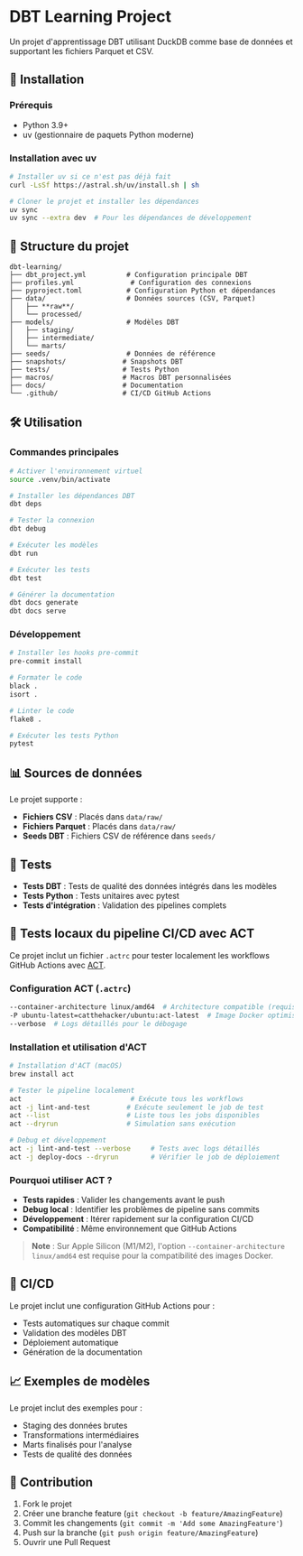 # DBT Learning Project

Un projet d'apprentissage DBT utilisant DuckDB comme base de données et supportant les fichiers Parquet et CSV.

## 🚀 Installation

### Prérequis

-   Python 3.9+
-   uv (gestionnaire de paquets Python moderne)

### Installation avec uv

```bash
# Installer uv si ce n'est pas déjà fait
curl -LsSf https://astral.sh/uv/install.sh | sh

# Cloner le projet et installer les dépendances
uv sync
uv sync --extra dev  # Pour les dépendances de développement
```

## 📁 Structure du projet

```
dbt-learning/
├── dbt_project.yml          # Configuration principale DBT
├── profiles.yml              # Configuration des connexions
├── pyproject.toml           # Configuration Python et dépendances
├── data/                    # Données sources (CSV, Parquet)
│   ├── **raw**/
│   └── processed/
├── models/                  # Modèles DBT
│   ├── staging/
│   ├── intermediate/
│   └── marts/
├── seeds/                   # Données de référence
├── snapshots/              # Snapshots DBT
├── tests/                  # Tests Python
├── macros/                 # Macros DBT personnalisées
├── docs/                   # Documentation
└── .github/                # CI/CD GitHub Actions
```

## 🛠️ Utilisation

### Commandes principales

```bash
# Activer l'environnement virtuel
source .venv/bin/activate

# Installer les dépendances DBT
dbt deps

# Tester la connexion
dbt debug

# Exécuter les modèles
dbt run

# Exécuter les tests
dbt test

# Générer la documentation
dbt docs generate
dbt docs serve
```

### Développement

```bash
# Installer les hooks pre-commit
pre-commit install

# Formater le code
black .
isort .

# Linter le code
flake8 .

# Exécuter les tests Python
pytest
```

## 📊 Sources de données

Le projet supporte :

-   **Fichiers CSV** : Placés dans `data/raw/`
-   **Fichiers Parquet** : Placés dans `data/raw/`
-   **Seeds DBT** : Fichiers CSV de référence dans `seeds/`

## 🧪 Tests

-   **Tests DBT** : Tests de qualité des données intégrés dans les modèles
-   **Tests Python** : Tests unitaires avec pytest
-   **Tests d'intégration** : Validation des pipelines complets

## 🧪 Tests locaux du pipeline CI/CD avec ACT

Ce projet inclut un fichier `.actrc` pour tester localement les workflows GitHub Actions avec [ACT](https://github.com/nektos/act).

### Configuration ACT (`.actrc`)

```bash
--container-architecture linux/amd64  # Architecture compatible (requis sur Apple Silicon)
-P ubuntu-latest=catthehacker/ubuntu:act-latest  # Image Docker optimisée pour ACT
--verbose  # Logs détaillés pour le débogage
```

### Installation et utilisation d'ACT

```bash
# Installation d'ACT (macOS)
brew install act

# Tester le pipeline localement
act                           # Exécute tous les workflows
act -j lint-and-test         # Exécute seulement le job de test
act --list                   # Liste tous les jobs disponibles
act --dryrun                 # Simulation sans exécution

# Debug et développement
act -j lint-and-test --verbose     # Tests avec logs détaillés
act -j deploy-docs --dryrun        # Vérifier le job de déploiement
```

### Pourquoi utiliser ACT ?

-   **Tests rapides** : Valider les changements avant le push
-   **Debug local** : Identifier les problèmes de pipeline sans commits
-   **Développement** : Itérer rapidement sur la configuration CI/CD
-   **Compatibilité** : Même environnement que GitHub Actions

> **Note** : Sur Apple Silicon (M1/M2), l'option `--container-architecture linux/amd64` est requise pour la compatibilité des images Docker.

## 🔄 CI/CD

Le projet inclut une configuration GitHub Actions pour :

-   Tests automatiques sur chaque commit
-   Validation des modèles DBT
-   Déploiement automatique
-   Génération de la documentation

## 📈 Exemples de modèles

Le projet inclut des exemples pour :

-   Staging des données brutes
-   Transformations intermédiaires
-   Marts finalisés pour l'analyse
-   Tests de qualité des données

## 🤝 Contribution

1. Fork le projet
2. Créer une branche feature (`git checkout -b feature/AmazingFeature`)
3. Commit les changements (`git commit -m 'Add some AmazingFeature'`)
4. Push sur la branche (`git push origin feature/AmazingFeature`)
5. Ouvrir une Pull Request
